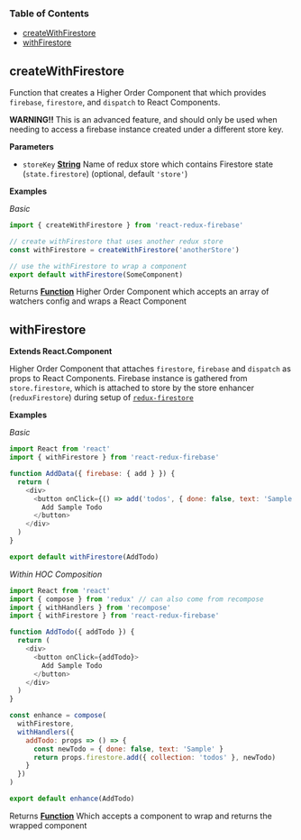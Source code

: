 <!-- Generated by documentation.js. Update this documentation by updating the source code. -->

### Table of Contents

-   [createWithFirestore](#createwithfirestore)
-   [withFirestore](#withfirestore)

## createWithFirestore

Function that creates a Higher Order Component that
which provides `firebase`, `firestore`, and `dispatch` to React Components.

**WARNING!!** This is an advanced feature, and should only be used when
needing to access a firebase instance created under a different store key.

**Parameters**

-   `storeKey` **[String](https://developer.mozilla.org/docs/Web/JavaScript/Reference/Global_Objects/String)** Name of redux store which contains
    Firestore state (`state.firestore`) (optional, default `'store'`)

**Examples**

_Basic_

```javascript
import { createWithFirestore } from 'react-redux-firebase'

// create withFirestore that uses another redux store
const withFirestore = createWithFirestore('anotherStore')

// use the withFirestore to wrap a component
export default withFirestore(SomeComponent)
```

Returns **[Function](https://developer.mozilla.org/docs/Web/JavaScript/Reference/Statements/function)** Higher Order Component which accepts an array of
watchers config and wraps a React Component

## withFirestore

**Extends React.Component**

Higher Order Component that attaches `firestore`, `firebase`
and `dispatch` as props to React Components. Firebase instance is gathered
from `store.firestore`, which is attached to store by the store enhancer
(`reduxFirestore`) during setup of
[`redux-firestore`](https://github.com/prescottprue/redux-firestore)

**Examples**

_Basic_

```javascript
import React from 'react'
import { withFirestore } from 'react-redux-firebase'

function AddData({ firebase: { add } }) {
  return (
    <div>
      <button onClick={() => add('todos', { done: false, text: 'Sample' })}>
        Add Sample Todo
      </button>
    </div>
  )
}

export default withFirestore(AddTodo)
```

_Within HOC Composition_

```javascript
import React from 'react'
import { compose } from 'redux' // can also come from recompose
import { withHandlers } from 'recompose'
import { withFirestore } from 'react-redux-firebase'

function AddTodo({ addTodo }) {
  return (
    <div>
      <button onClick={addTodo}>
        Add Sample Todo
      </button>
    </div>
  )
}

const enhance = compose(
  withFirestore,
  withHandlers({
    addTodo: props => () => {
      const newTodo = { done: false, text: 'Sample' }
      return props.firestore.add({ collection: 'todos' }, newTodo)
    }
  })
)

export default enhance(AddTodo)
```

Returns **[Function](https://developer.mozilla.org/docs/Web/JavaScript/Reference/Statements/function)** Which accepts a component to wrap and returns the
wrapped component
